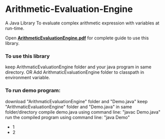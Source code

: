 # Arithmetic-Evaluation-Engine
A Java Library To evaluate complex arithmetic expression with variables at run-time.

Open [__ArithmeticEvaluationEngine.pdf__](https://github.com/VarunKhambhata/Arithmetic-Evaluation-Engine/blob/main/ArithmeticEvaluationEngine%20package.pdf) for complete guide to use this library.

<h3>To use this library</h3>
keep ArithmaticEvaluationEngine folder and your java program in same directory.
OR
Add ArithmaticEvaluationEngine folder to classpath in environment variable.


<h3>To run demo program:</h3>
 download "ArithmaticEvaluationEngine" folder and "Demo.java"
 keep "ArithmaticEvaluationEngine" folder and "Demo.java" in same folder/directory
 compile demo.java using command line: "javac Demo.java"
 run the compiled program using command line: "java Demo"
 
 
 * 1
 * 2
